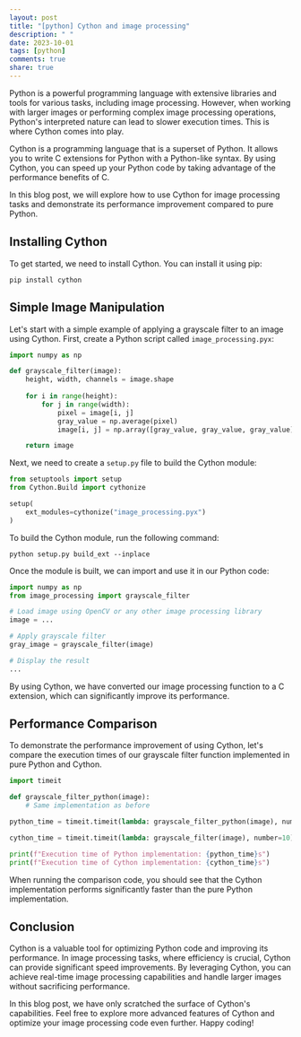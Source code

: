 ```yaml
---
layout: post
title: "[python] Cython and image processing"
description: " "
date: 2023-10-01
tags: [python]
comments: true
share: true
---
```


Python is a powerful programming language with extensive libraries and tools for various tasks, including image processing. However, when working with larger images or performing complex image processing operations, Python's interpreted nature can lead to slower execution times. This is where Cython comes into play.

Cython is a programming language that is a superset of Python. It allows you to write C extensions for Python with a Python-like syntax. By using Cython, you can speed up your Python code by taking advantage of the performance benefits of C.

In this blog post, we will explore how to use Cython for image processing tasks and demonstrate its performance improvement compared to pure Python.

## Installing Cython

To get started, we need to install Cython. You can install it using pip:

```
pip install cython
```

## Simple Image Manipulation

Let's start with a simple example of applying a grayscale filter to an image using Cython. First, create a Python script called `image_processing.pyx`:

```python
import numpy as np

def grayscale_filter(image):
    height, width, channels = image.shape
    
    for i in range(height):
        for j in range(width):
            pixel = image[i, j]
            gray_value = np.average(pixel)
            image[i, j] = np.array([gray_value, gray_value, gray_value])

    return image
```

Next, we need to create a `setup.py` file to build the Cython module:

```python
from setuptools import setup
from Cython.Build import cythonize

setup(
    ext_modules=cythonize("image_processing.pyx")
)
```

To build the Cython module, run the following command:

```
python setup.py build_ext --inplace
```

Once the module is built, we can import and use it in our Python code:

```python
import numpy as np
from image_processing import grayscale_filter

# Load image using OpenCV or any other image processing library
image = ...

# Apply grayscale filter
gray_image = grayscale_filter(image)

# Display the result
...
```

By using Cython, we have converted our image processing function to a C extension, which can significantly improve its performance.

## Performance Comparison

To demonstrate the performance improvement of using Cython, let's compare the execution times of our grayscale filter function implemented in pure Python and Cython.

```python
import timeit

def grayscale_filter_python(image):
    # Same implementation as before

python_time = timeit.timeit(lambda: grayscale_filter_python(image), number=10)

cython_time = timeit.timeit(lambda: grayscale_filter(image), number=10)

print(f"Execution time of Python implementation: {python_time}s")
print(f"Execution time of Cython implementation: {cython_time}s")
```

When running the comparison code, you should see that the Cython implementation performs significantly faster than the pure Python implementation.

## Conclusion

Cython is a valuable tool for optimizing Python code and improving its performance. In image processing tasks, where efficiency is crucial, Cython can provide significant speed improvements. By leveraging Cython, you can achieve real-time image processing capabilities and handle larger images without sacrificing performance.

In this blog post, we have only scratched the surface of Cython's capabilities. Feel free to explore more advanced features of Cython and optimize your image processing code even further. Happy coding!